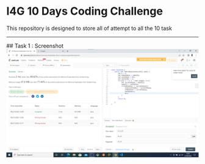 # I4G 10 Days Coding Challenge
<p> This repository is designed to store all of attempt to all the 10 task </p>

<hr/>
## Task 1 : Screenshot
<img src="https://github.com/Opcode3/I4G_10_Days_Code_Challenge/blob/main/images/task_1/Day1-Overall%20Success.png" />
